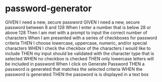 # password-generator

GIVEN I need a new, secure password
GIVEN I need a new, secure password between 8 and 128
When I enter a number that is below 28 or above 128 
Then I am met with a prompt to input the correct number of characters
When I am presented with a series of checkboxes for password criteria
THEN I choose lowercase, uppercase, numeric, and/or special characters
WHEN I check the checkbox of the characters I would like to include
THEN my input should be validated with the character type that is selected 
WHEN no checkbox is checked 
THEN only lowercase letters will be included in password
When I click on Generate Password
THEN a password is generated that matches the selected criteria
WHEN the password is generated
THEN the password is is displayed in a text box

```

